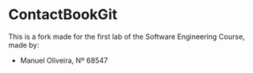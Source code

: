 # ContactBookGit

This is a fork made for the first lab of the Software Engineering Course, made by:
-   Manuel Oliveira, Nº 68547
